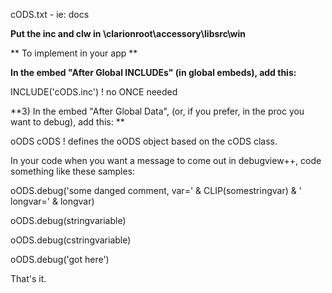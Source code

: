 cODS.txt - ie: docs

**Put the inc and clw in \clarionroot\accessory\libsrc\win**

** To implement in your app **

**In the embed "After Global INCLUDEs" (in global embeds), add this:**

  INCLUDE('cODS.inc')  ! no ONCE needed


**3) In the embed "After Global Data", (or, if you prefer, in the proc you want to debug), add this: **

oODS cODS  ! defines the oODS object based on the cODS class. 


In your code when you want a message to come out in debugview++, code something like these samples:

 oODS.debug('some danged comment, var=' & CLIP(somestringvar) & ' longvar=' & longvar) 

 oODS.debug(stringvariable)

 oODS.debug(cstringvariable)
 
 oODS.debug('got here') 

 That's it. 